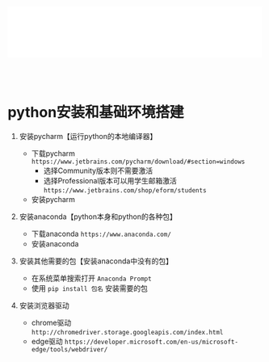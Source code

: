 
<iframe id='head' align="center" width="100%" height="100" src="python_show.html"  frameborder="no" border="0" marginwidth="0" marginheight="px" scrolling="no" ></iframe>

<style>
    .iframe{margin:0 auto;}
</style>
<script src="https://code.jquery.com/jquery-3.1.1.min.js"></script>
<script>
    var oDiv = document.getElementById('head');
    oDiv.style.position = 'fixed'; oDiv.style.top = '0px'; oDiv.style.left = '0px'; oDiv.style.backgroundColor = 'rgba(255,255,255,0)';
    document.querySelector("body > div > h1 > a").innerHTML=''
    document.title="python/install";

</script>

<br><br>
<!-- ___________________________________________ -->
<!-- ___________________________________________ -->


# python安装和基础环境搭建

1. 安装pycharm【运行python的本地编译器】
   - 下载pycharm    `https://www.jetbrains.com/pycharm/download/#section=windows`
     - 选择Community版本则不需要激活
     - 选择Professional版本可以用学生邮箱激活 `https://www.jetbrains.com/shop/eform/students`
   - 安装pycharm

2. 安装anaconda【python本身和python的各种包】
   - 下载anaconda `https://www.anaconda.com/`
   - 安装anaconda

3. 安装其他需要的包【安装anaconda中没有的包】
   - 在系统菜单搜索打开 `Anaconda Prompt`
   - 使用 `pip install 包名` 安装需要的包

4. 安装浏览器驱动
   - chrome驱动 `http://chromedriver.storage.googleapis.com/index.html`
   - edge驱动 `https://developer.microsoft.com/en-us/microsoft-edge/tools/webdriver/`